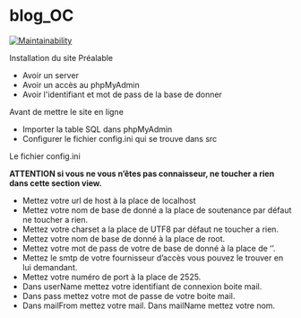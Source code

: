  # blog_OC
[![Maintainability](https://api.codeclimate.com/v1/badges/f8d14b0531eefc689718/maintainability)](https://codeclimate.com/github/Monsieur76/blog_OC/maintainability)

Installation du site Préalable 
*	Avoir un server 
*	Avoir un accès au phpMyAdmin 
*	Avoir l'identifiant et mot de pass de la base de donner

Avant de mettre le site en ligne 
*	Importer la table SQL dans phpMyAdmin 
*	Configurer le fichier config.ini qui se trouve dans src

Le fichier config.ini 

**ATTENTION si vous ne vous n’êtes pas connaisseur, ne toucher a rien dans cette section view.**
* Mettez votre url de host à la place de localhost
* Mettez votre nom de base de donné a la place de soutenance par défaut ne toucher a rien. 
* Mettez votre charset a la place de UTF8 par défaut ne toucher a rien. 
* Mettez votre nom de base de donné à la place de root. 
* Mettez votre mot de pass de votre de base de donné à la place de ‘’. 
* Mettez le smtp de votre fournisseur d’accès vous pouvez le trouver en lui demandant. 
* Mettez votre numéro de port à la place de 2525. 
* Dans userName mettez votre identifiant de connexion boite mail. 
* Dans pass mettez votre mot de passe de votre boite mail. 
* Dans mailFrom mettez votre mail. Dans mailName mettez votre nom. 
